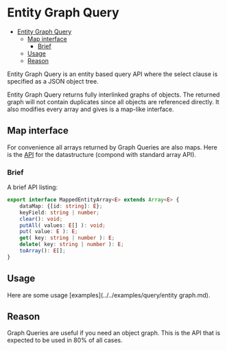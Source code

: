 # Entity Graph Query
<!-- TOC -->

- [Entity Graph Query](#entity-graph-query)
    - [Map interface](#map-interface)
        - [Brief](#brief)
    - [Usage](#usage)
    - [Reason](#reason)

<!-- /TOC -->
Entity Graph Query is an entity based query API where the select clause
is specified as a JSON object tree.

Entity Graph Query returns fully interlinked graphs of objects. The
returned graph will not contain duplicates since all objects are
referenced directly.
It also modifies every array and gives is a map-like interface.

## Map interface

For convenience all arrays returned by Graph Queries are also maps.
Here is the [API](../../../spec/query/facade/MappedEntityArray.ts)
for the datastructure (compond with standard array API).

### Brief

A brief API listing:

```ts
export interface MappedEntityArray<E> extends Array<E> {
	dataMap: {[id: string]: E};
	keyField: string | number;
	clear(): void;
	putAll( values: E[] ): void;
	put( value: E ): E;
	get( key: string | number ): E;
	delete( key: string | number ): E;
	toArray(): E[];
}
```

## Usage

Here are some usage [examples](../../examples/query/entity graph.md).

## Reason

Graph Queries are useful if you need an object graph.  This is the API
that is expected to be used in 80% of all cases.